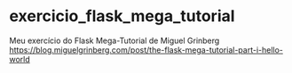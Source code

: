 # exercicio_flask_mega_tutorial
Meu exercício do Flask Mega-Tutorial de Miguel Grinberg <br>
https://blog.miguelgrinberg.com/post/the-flask-mega-tutorial-part-i-hello-world
